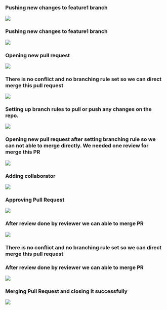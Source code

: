 ### Pushing new changes to feature1 branch
![](https://i.imgur.com/pD24nHB.png)

### Pushing new changes to feature1 branch
![](https://i.imgur.com/rmOIgbD.png)

### Opening new pull request
![](https://i.imgur.com/fSntvwm.png)


### There is no conflict and no branching rule set so we can direct merge this pull request
![](https://i.imgur.com/u7KOx0Z.png)

### Setting up branch rules to pull or push any changes on the repo.
![](https://i.imgur.com/IO76U65.png)


### Opening new pull request after setting branching  rule so we can not able to merge directly. We needed one review for merge this PR
![](https://i.imgur.com/xhi47a3.png)

### Adding collaborator
![](https://i.imgur.com/fGv52sB.png)

### Approving Pull Request
![](https://i.imgur.com/fwLrLuP.png)

### After review done by reviewer we can able to merge PR
![](https://i.imgur.com/RoIrBow.png)

### There is no conflict and no branching rule set so we can direct merge this pull request

### After review done by reviewer we can able to merge PR
![](https://i.imgur.com/ntOm13A.png)

### Merging Pull Request and closing it successfully
![](https://i.imgur.com/9M6gM4M.png)
